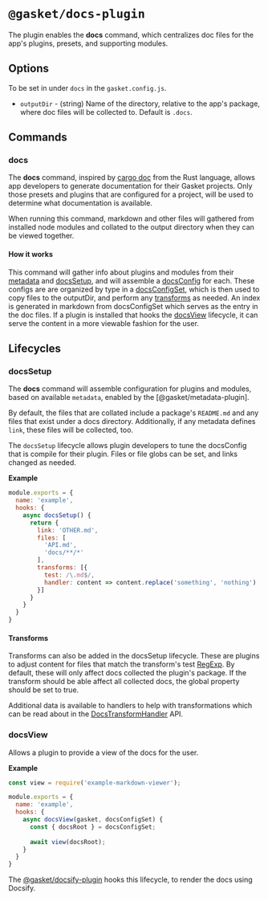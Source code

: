 # `@gasket/docs-plugin`

The plugin enables the **docs** command, which centralizes doc files for the
app's plugins, presets, and supporting modules. 

## Options

To be set in under `docs` in the `gasket.config.js`.

- `outputDir` - (string) Name of the directory, relative to the app's package,
  where doc files will be collected to. Default is `.docs`.

## Commands

### docs

The **docs** command, inspired by [cargo doc][rustdoc] from the Rust language, 
allows app developers to generate documentation for their Gasket projects.
Only those presets and plugins that are configured for a project, will be used
to determine what documentation is available.

When running this command, markdown and other files will gathered from installed
node modules and collated to the output directory when they can be viewed
together.

#### How it works 

This command will gather info about plugins and modules from their [metadata]
and [docsSetup], and will assemble a [docsConfig] for each. These configs are
are organized by type in a [docsConfigSet], which is then used to copy files
to the outputDir, and perform any [transforms] as needed. An index is generated
in markdown from docsConfigSet which serves as the entry in the doc files.
If a plugin is installed that hooks the [docsView] lifecycle, it can serve the
content in a more viewable fashion for the user.

## Lifecycles

### docsSetup

The **docs** command will assemble configuration for plugins and modules, based
on available `metadata`, enabled by the [@gasket/metadata-plugin].

By default, the files that are collated include a package's `README.md` and any
files that exist under a docs directory. Additionally, if any metadata defines
`link`, these files will be collected, too.

The `docsSetup` lifecycle allows plugin developers to tune the docsConfig that
is compile for their plugin. Files or file globs can be set, and links changed
as needed. 

**Example**

```js
module.exports = {
  name: 'example',
  hooks: {
    async docsSetup() {
      return {
        link: 'OTHER.md',
        files: [
          'API.md',
          'docs/**/*'
        ],
        transforms: [{
          test: /\.md$/,
          handler: content => content.replace('something', 'nothing')
        }]
      }
    }
  }
}
```

#### Transforms

Transforms can also be added in the docsSetup lifecycle. These are plugins to
adjust content for files that match the transform's test [RegExp]. By default,
these will only affect docs collected the plugin's package. If the transform
should be able affect all collected docs, the global property should be set
to true.

Additional data is available to handlers to help with transformations which
can be read about in the [DocsTransformHandler] API.

### docsView

Allows a plugin to provide a view of the docs for the user.

**Example**

```js
const view = require('example-markdown-viewer');

module.exports = {
  name: 'example',
  hooks: {
    async docsView(gasket, docsConfigSet) {
      const { docsRoot } = docsConfigSet;
    
      await view(docsRoot);
    }
  }
}
```

The [@gasket/docsify-plugin] hooks this lifecycle, to render the docs using
Docsify.

<!-- LINKS -->

[transforms]: #transforms
[docsView]: #docsview

[DocsSetup]: docs/api.md#DocsSetup
[DocsConfig]: docs/api.md#DocsConfig
[DocsConfigSet]: docs/api.md#DocsConfigSet
[DocsTransform]: docs/api.md#DocsTransform
[DocsTransformHandler]: docs/api.md#DocsTransformHandler

[@gasket/docsify-plugin]: /packages/gasket-docsify-plugin/README.md
[metadata]: /packages/gasket-metadata-plugin/README.md

[rustdoc]:https://doc.rust-lang.org/rustdoc/
[RegExp]: https://developer.mozilla.org/en-US/docs/Web/JavaScript/Guide/Regular_Expressions
